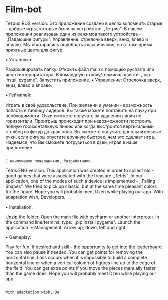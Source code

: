 # Film-bot
Тетрис:RUS version.
Это приложение создано в целях вспомнить старые - добрые игры, которые были на устройстве ,,Тетрис". В нашем приложении реализован один из режимов такого устройства - ,,Падающие фигуры". Управление: стрелочка вверх, вниз, влево и вправо. Мы постарались подобрать классические, но в тоже время приятные цвета для фигур.

• Установка:

Разархивировать папку.
Открыть файл main с помощью pycharm или иного интерпритатора.
В командную строку/терминал ввести: ,,pip install pygame".
Запустить приложение.
• Управление: Cтрелочка вверх, вниз, влево и вправо.

• Геймплей:

Играть в своё удовольствие.
При желании и умении - возможность попасть в таблицу лидеров.
Вы также можете поставить на паузу при необходимости.
Очки сможете получать за удалении линии по горизонтали.
Проигрыш происходит при невозможности построить полную горизонтальную линию или когда выстроится вертикальный столбец из фигур до края поля.
Вы сможете получить допольнительные очки, если фигуры опустите вручную быстрее, чем это сделает игра.
Надеемся, что Вы сможете погрузиться в дзен, играя в наше приложение.

                                                                                      С наилучшими пожеланиями, Разработчики.
Tetris:ENG version.
This application was created in order to collect old - good games that were associated with the treasure ,,Tetris". In our application, one of the modes of such a device is implemented - ,,Falling Shapes". We tried to pick up classic, but at the same time pleasant colors for the figure. Hope you will probably meet Dzen while playing our app. With adaptation wish, Developers.

• Installation:

Unzip the folder.
Open the main file with pycharm or another interpreter.
In the command line/terminal type: ,,pip install pygame".
Launch the application.
• Management: Arrow up, down, left and right.

• Gameplay:

Play for fun.
If desired and skill - the opportunity to get into the leaderboard.
You can also pause if needed.
You can get points for removing the horizontal line.
Loss occurs when it is impossible to build a complete horizontal line or when a vertical column of figures line up to the edge of the field.
You can get extra points if you move the pieces manually faster than the game does.
Hope you will probably meet Dzen while playing our app.

                                                                                      With adaptation wish, De
